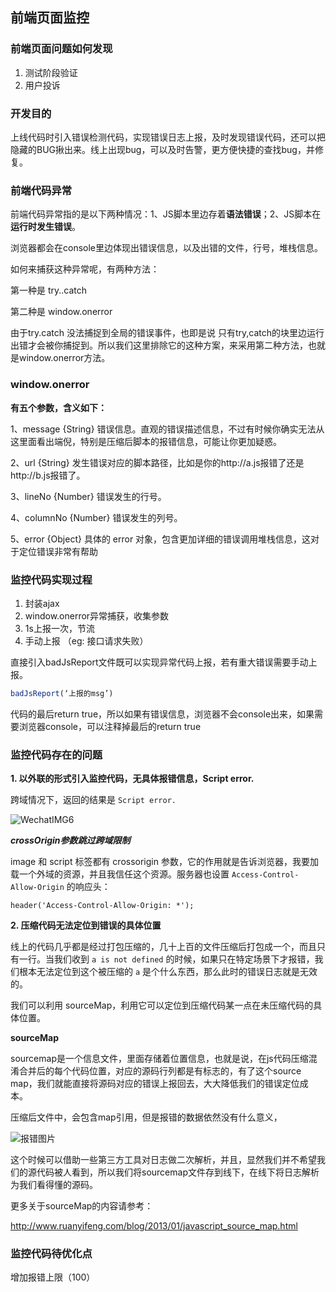 ## 前端页面监控



### 前端页面问题如何发现

1. 测试阶段验证
2. 用户投诉

### 开发目的

上线代码时引入错误检测代码，实现错误日志上报，及时发现错误代码，还可以把隐藏的BUG揪出来。线上出现bug，可以及时告警，更方便快捷的查找bug，并修复。



### 前端代码异常

前端代码异常指的是以下两种情况：1、JS脚本里边存着**语法错误**；2、JS脚本在**运行时发生错误**。

浏览器都会在console里边体现出错误信息，以及出错的文件，行号，堆栈信息。

如何来捕获这种异常呢，有两种方法：

第一种是 try..catch

第二种是 window.onerror

由于try.catch 没法捕捉到全局的错误事件，也即是说 只有try,catch的块里边运行出错才会被你捕捉到。所以我们这里排除它的这种方案，来采用第二种方法，也就是window.onerror方法。



### window.onerror

**有五个参数，含义如下：**

1、message {String} 错误信息。直观的错误描述信息，不过有时候你确实无法从这里面看出端倪，特别是压缩后脚本的报错信息，可能让你更加疑惑。

2、url {String} 发生错误对应的脚本路径，比如是你的http://a.js报错了还是http://b.js报错了。

3、lineNo {Number} 错误发生的行号。

4、columnNo {Number} 错误发生的列号。

5、error {Object} 具体的 error 对象，包含更加详细的错误调用堆栈信息，这对于定位错误非常有帮助



### 监控代码实现过程

1. 封装ajax
2. window.onerror异常捕获，收集参数
3. 1s上报一次，节流
4. 手动上报 （eg: 接口请求失败）

直接引入badJsReport文件既可以实现异常代码上报，若有重大错误需要手动上报。

```javascript
badJsReport(‘上报的msg’)
```

代码的最后return true，所以如果有错误信息，浏览器不会console出来，如果需要浏览器console，可以注释掉最后的return true



### 监控代码存在的问题

**1. 以外联的形式引入监控代码，无具体报错信息，Script error.**

跨域情况下，返回的结果是 `Script error.`

![WechatIMG6](/Users/admin/Desktop/WechatIMG6.jpeg)

***crossOrigin参数跳过跨域限制***

image 和 script 标签都有 crossorigin 参数，它的作用就是告诉浏览器，我要加载一个外域的资源，并且我信任这个资源。服务器也设置 `Access-Control-Allow-Origin` 的响应头：

```
header('Access-Control-Allow-Origin: *');
```

**2. 压缩代码无法定位到错误的具体位置**

线上的代码几乎都是经过打包压缩的，几十上百的文件压缩后打包成一个，而且只有一行。当我们收到 `a is not defined` 的时候，如果只在特定场景下才报错，我们根本无法定位到这个被压缩的 `a` 是个什么东西，那么此时的错误日志就是无效的。

我们可以利用 sourceMap，利用它可以定位到压缩代码某一点在未压缩代码的具体位置。

**sourceMap**

sourcemap是一个信息文件，里面存储着位置信息，也就是说，在js代码压缩混淆合并后的每个代码位置，对应的源码行列都是有标志的，有了这个source map，我们就能直接将源码对应的错误上报回去，大大降低我们的错误定位成本。

压缩后文件中，会包含map引用，但是报错的数据依然没有什么意义，

![报错图片](http://jbcdn2.b0.upaiyun.com/2017/01/cbd1fe2365b6216d5f1c4215fc286bc0.png)

这个时候可以借助一些第三方工具对日志做二次解析，并且，显然我们并不希望我们的源代码被人看到，所以我们将sourcemap文件存到线下，在线下将日志解析为我们看得懂的源码。

更多关于sourceMap的内容请参考：

http://www.ruanyifeng.com/blog/2013/01/javascript_source_map.html



### 监控代码待优化点

增加报错上限（100）